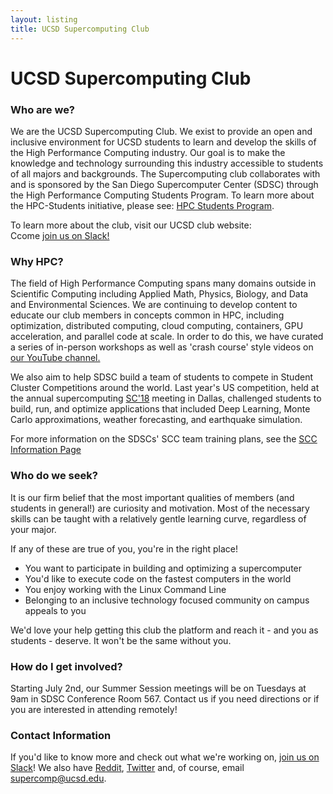 ```yaml
---
layout: listing
title: UCSD Supercomputing Club
---
```

# UCSD Supercomputing Club 

### Who are we?

We are the UCSD Supercomputing Club. We exist to provide an open and inclusive environment for UCSD students to learn and develop the skills of the High Performance Computing industry. Our goal is to make the knowledge and technology surrounding this industry accessible to students of all majors and backgrounds.
The Supercomputing club collaborates with and is sponsored by the San Diego Supercomputer Center (SDSC) through the High Performance Computing Students Program. To learn more about the HPC-Students initiative, please see: [HPC Students Program](https://www.sdsc.edu/education_and_training/hpc_students.html).

To learn more about the club, visit our UCSD club website:<br>
Ccome [join us on Slack!](https://join.slack.com/t/supercomputingclub/shared_invite/enQtNjU5NzA3NTg3Nzk5LTM4ZDk2NjllNzg0YjYzZmNkMTc5Mzk0MGMzNjliY2I5YjFmYzgzNjM1MDY2ZjljZTI1NmRlYjkyNjQ0OGE4YzI)

### Why HPC?

The field of High Performance Computing spans many domains outside in Scientific Computing including Applied Math, Physics, Biology, and Data and Environmental Sciences.
We are continuing to develop content to educate our club members in concepts common in HPC, including optimization, distributed computing, cloud computing, containers, GPU acceleration, and parallel code at scale. In order to do this, we have curated a series of in-person workshops as well as 'crash course' style videos on [our YouTube channel.](https://www.youtube.com/channel/UCgKelmfwqf5NffobCGXAcLg?)

We also aim to help SDSC build a team of students to compete in Student Cluster Competitions around the world. Last year's US competition, held at the annual supercomputing [SC'18](https://sc18.supercomputing.org) meeting in Dallas, challenged students to build, run, and optimize applications that included Deep Learning, Monte Carlo approximations, weather forecasting, and earthquake simulation.

For more information on the SDSCs' SCC team training plans, see the [SCC Information Page](https://training.sdsc.edu/scc")

### Who do we seek?

It is our firm belief that the most important qualities of members (and students in general!) are curiosity and motivation.
Most of the necessary skills can be taught with a relatively gentle learning curve, regardless of your major.

If any of these are true of you, you're in the right place!
- You want to participate in building and optimizing a supercomputer
- You'd like to execute code on the fastest computers in the world
- You enjoy working with the Linux Command Line
- Belonging to an inclusive technology focused community on campus appeals to you

We'd love your help getting this club the platform and reach it - and you as students - deserve.
It won't be the same without you.

### How do I get involved?

Starting July 2nd, our Summer Session meetings will be on Tuesdays at 9am in SDSC Conference Room 567. Contact us if you need directions or if you are interested in attending remotely!

### Contact Information

If you'd like to know more and check out what we're working on, [join us on Slack](https://join.slack.com/t/supercomputingclub/shared_invite/enQtNjU5NzA3NTg3Nzk5LTM4ZDk2NjllNzg0YjYzZmNkMTc5Mzk0MGMzNjliY2I5YjFmYzgzNjM1MDY2ZjljZTI1NmRlYjkyNjQ0OGE4YzI)! We also have [Reddit](https://www.reddit.com/user/SupercomputingClub/), [Twitter](https://twitter.com/SupercompClub) and, of course, email <supercomp@ucsd.edu>.
